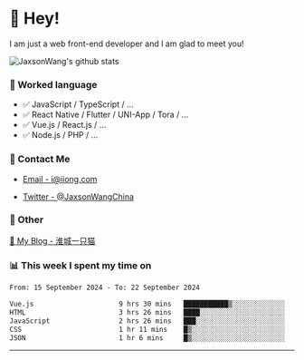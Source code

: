 # 👋 Hey!

I am just a web front-end developer and I am glad to meet you!

![JaxsonWang's github stats](https://github-readme-stats.vercel.app/api?username=JaxsonWang&&show_icons=true&&title_color=1abc9c&&icon_color=1abc9c)


### 📝 Worked language

- ✅ JavaScript / TypeScript / ...
- ✅ React Native / Flutter / UNI-App / Tora / ...
- ✅ Vue.js / React.js / ...
- ✅ Node.js / PHP / ...

### 📮 Contact Me

- [Email - i@iiong.com](mailto:i@iiong.com)

- [Twitter - @JaxsonWangChina](https://twitter.com/JaxsonWangChina)

### 🤪 Other

[📌 My Blog - 淮城一只猫](https://iiong.com)

### 📊 This week I spent my time on

<!--START_SECTION:waka-->

```txt
From: 15 September 2024 - To: 22 September 2024

Vue.js                     9 hrs 30 mins   ███████████▒░░░░░░░░░░░░░   44.99 %
HTML                       3 hrs 26 mins   ████░░░░░░░░░░░░░░░░░░░░░   16.30 %
JavaScript                 2 hrs 26 mins   ███░░░░░░░░░░░░░░░░░░░░░░   11.55 %
CSS                        1 hr 11 mins    █▒░░░░░░░░░░░░░░░░░░░░░░░   05.65 %
JSON                       1 hr 6 mins     █▒░░░░░░░░░░░░░░░░░░░░░░░   05.25 %
```

<!--END_SECTION:waka-->

---
